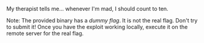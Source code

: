 My therapist tells me... whenever I'm mad, I should count to ten.

Note: The provided binary has a *dummy flag*. It is not the real flag. Don't try to submit it! Once you have the exploit working locally, execute it on the remote server for the real flag.
